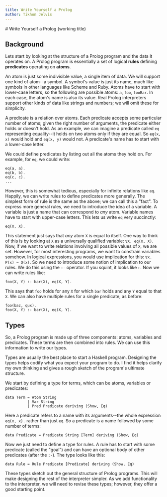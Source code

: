 ```yaml
---
title: Write Yourself a Prolog
author: Tikhon Jelvis
---
```


<div class="content">
# Write Yourself a Prolog (working title)

## Background

Lets start by looking at the structure of a Prolog program and the data it operates on. A Prolog program is essentially a set of logical **rules** defining **predicates** operating on **atoms**.

An atom is just some indivisible value, a single item of data. We will support one kind of atom--a symbol. A symbol's value is just its name, much like symbols in other languages like Scheme and Ruby. Atoms have to start with lower-case letters, so the following are possible atoms: `a`, `foo`, `fooBar`. In each case, the atom's name is also its value. Real Prolog interpreters support other kinds of data like strings and numbers; we will omit these for simplicity.

A predicate is a relation over atoms. Each predicate accepts some particular number of atoms; given the right number of arguments, the predicate either holds or doesn't hold. As an example, we can imagine a predicate called `eq` representing equality--it holds on two atoms only if they are equal. So `eq(x, x)` would hold and `eq(x, y)` would not. A predicate's name has to start with a lower-case letter.

We could define predicates by listing out all the atoms they hold on. For example, for `eq`, we could write:

    eq(a, a).
    eq(b, b).
    eq(c, c).
    ...
    
However, this is somewhat tedious, especially for infinite relations like `eq`. Happily, we can write rules to define predicates more generally. The simplest form of rule is the same as the above; we can call this a "fact". To express more general rules, we need to introduce the idea of a variable. A variable is just a name that can correspond to *any* atom. Variable names have to start with upper-case letters. This lets us write `eq` very succinctly:

    eq(X, X).
    
This statement just says that *any* atom `X` is equal to itself. One way to think of this is by looking at `X` as a universally qualified variable: `∀X. eq(X, X)`. Now, if we want to write relations involving all possible values of `X`, we are set. However, for most interesting programs, we want to constrain variables somehow. In logical expressions, you would use implication for this: `∀x. P(x) → Q(x)`. So we need to introduce some notion of implication to our rules. We do this using the `:-` operator. If you squint, it looks like `←`. Now we can write rules like:

    foo(X, Y) :- bar(X), eq(X, Y).
    
This says that `foo` holds for any `X` for which `bar` holds and any `Y` equal to that `X`. We can also have multiple rules for a single predicate, as before:

    foo(baz, qux).
    foo(X, Y) :- bar(X), eq(X, Y).

## Types

So, a Prolog program is made up of three components: atoms, variables and predicates. These terms are then combined into rules. We can use this information to write our types.

Types are usually the best place to start a Haskell program. Designing the types helps codify what you expect your program to do. I find it helps clarify my own thinking and gives a rough sketch of the program's ultimate structure.

We start by defining a type for terms, which can be atoms, variables or predicates:

    data Term = Atom String
              | Var String
              | Pred Predicate deriving (Show, Eq)

Here a predicate refers to a name with its arguments--the whole expression `eq(x, x).` rather than just `eq`. So a predicate is a name followed by some number of terms:

    data Predicate = Predicate String [Term] deriving (Show, Eq)
    
Now we just need to define a type for rules. A rule has to start with some predicate (called the "goal") and can have an optional body of other predicates (after the `:-`). The type looks like this:

    data Rule = Rule Predicate [Predicate] deriving (Show, Eq)
    
These types sketch out the general structure of Prolog programs. This will make designing the rest of the interpreter simpler. As we add functionality to the interpreter, we will need to revise these types; however, they offer a good starting point.

</div>